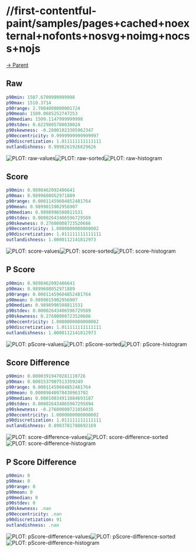 
# //first-contentful-paint/samples/pages+cached+noexternal+nofonts+nosvg+noimg+nocss+nojs

[→ Parent](../..)


## Raw


```yaml
p90min: 1507.6709999999998
p90max: 1510.3714
p90range: 2.7004000000001724
p90mean: 1509.0685252747253
p90median: 1509.1147999999998
p90stdev: 0.6229805780038024
p90skewness: -0.28001023305962347
p90eccentricity: 0.9999999999999997
p90discretization: 1.011111111111111
outlandishness: 0.9998261926829626

```

![PLOT: raw-values](./raw/values.svg)![PLOT: raw-sorted](./raw/sorted.svg)![PLOT: raw-histogram](./raw/histogram.svg)
## Score


```yaml
p90min: 0.9898462092486641
p90max: 0.9899608052971889
p90range: 0.00011459604852481764
p90mean: 0.9899015902956907
p90median: 0.9898996508811531
p90stdev: 0.00002643406596729589
p90skewness: 0.27600008723520686
p90eccentricity: 1.0000000000000002
p90discretization: 1.011111111111111
outlandishness: 1.0000112141812973

```

![PLOT: score-values](./score/values.svg)![PLOT: score-sorted](./score/sorted.svg)![PLOT: score-histogram](./score/histogram.svg)
## P Score


```yaml
p90min: 0.9898462092486641
p90max: 0.9899608052971889
p90range: 0.00011459604852481764
p90mean: 0.9899015902956907
p90median: 0.9898996508811531
p90stdev: 0.00002643406596729589
p90skewness: 0.27600008723520686
p90eccentricity: 1.0000000000000002
p90discretization: 1.011111111111111
outlandishness: 1.0000112141812973

```

![PLOT: pScore-values](./pScore/values.svg)![PLOT: pScore-sorted](./pScore/sorted.svg)![PLOT: pScore-histogram](./pScore/histogram.svg)
## Score Difference


```yaml
p90min: 0.00003919470281110726
p90max: 0.0001537907513359249
p90range: 0.00011459604852481764
p90mean: 0.00009840970430963702
p90median: 0.00010034911884693187
p90stdev: 0.000026434065967295894
p90skewness: -0.27600008721056035
p90eccentricity: 1.0000000000000002
p90discretization: 1.011111111111111
outlandishness: 0.8903781780692169

```

![PLOT: score-difference-values](./score-difference/values.svg)![PLOT: score-difference-sorted](./score-difference/sorted.svg)![PLOT: score-difference-histogram](./score-difference/histogram.svg)
## P Score Difference


```yaml
p90min: 0
p90max: 0
p90range: 0
p90mean: 0
p90median: 0
p90stdev: 0
p90skewness: .nan
p90eccentricity: .nan
p90discretization: 91
outlandishness: .nan

```

![PLOT: pScore-difference-values](./pScore-difference/values.svg)![PLOT: pScore-difference-sorted](./pScore-difference/sorted.svg)![PLOT: pScore-difference-histogram](./pScore-difference/histogram.svg)